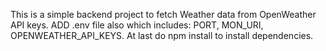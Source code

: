 This is a simple backend project to fetch Weather data from OpenWeather API keys.
ADD .env file also which includes: PORT, MON_URI, OPENWEATHER_API_KEYS.
At last do npm install to install dependencies.
